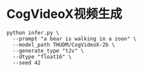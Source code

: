 # CogVideoX视频生成

```shell
python infer.py \
  --prompt "a bear is walking in a zoon" \
  --model_path THUDM/CogVideoX-2b \
  --generate_type "t2v" \
  --dtype "float16" \
  --seed 42
```